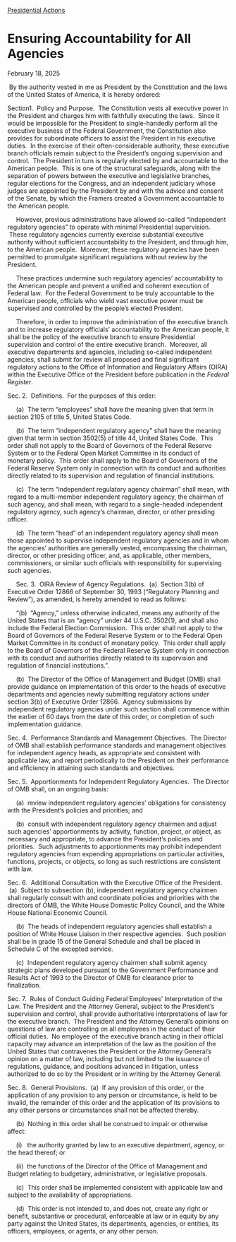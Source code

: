[Presidential Actions](https://www.whitehouse.gov/presidential-actions/)

# 					Ensuring Accountability for All Agencies				

February 18, 2025

 By the authority vested in me as President by the Constitution and the laws of the United States of America, it is hereby ordered:  

Section1.  Policy and Purpose.  The Constitution vests all executive power in the President and charges him with faithfully executing the laws.  Since it would be impossible for the President to single-handedly perform all the executive business of the Federal Government, the Constitution also provides for subordinate officers to assist the President in his executive duties.  In the exercise of their often-considerable authority, these executive branch officials remain subject to the President’s ongoing supervision and control.  The President in turn is regularly elected by and accountable to the American people.  This is one of the structural safeguards, along with the separation of powers between the executive and legislative branches, regular elections for the Congress, and an independent judiciary whose judges are appointed by the President by and with the advice and consent of the Senate, by which the Framers created a Government accountable to the American people.   

     However, previous administrations have allowed so-called “independent regulatory agencies” to operate with minimal Presidential supervision.  These regulatory agencies currently exercise substantial executive authority without sufficient accountability to the President, and through him, to the American people.  Moreover, these regulatory agencies have been permitted to promulgate significant regulations without review by the President.  

     These practices undermine such regulatory agencies’ accountability to the American people and prevent a unified and coherent execution of Federal law.  For the Federal Government to be truly accountable to the American people, officials who wield vast executive power must be supervised and controlled by the people’s elected President.   

     Therefore, in order to improve the administration of the executive branch and to increase regulatory officials’ accountability to the American people, it shall be the policy of the executive branch to ensure Presidential supervision and control of the entire executive branch.  Moreover, all executive departments and agencies, including so-called independent agencies, shall submit for review all proposed and final significant regulatory actions to the Office of Information and Regulatory Affairs (OIRA) within the Executive Office of the President before publication in the *Federal Register*. 

Sec. 2.  Definitions.  For the purposes of this order:

     (a)  The term “employees” shall have the meaning given that term in section 2105 of title 5, United States Code.   

     (b)  The term “independent regulatory agency” shall have the meaning given that term in section 3502(5) of title 44, United States Code.  This order shall not apply to the Board of Governors of the Federal Reserve System or to the Federal Open Market Committee in its conduct of monetary policy.  This order shall apply to the Board of Governors of the Federal Reserve System only in connection with its conduct and authorities directly related to its supervision and regulation of financial institutions.  

     (c)  The term “independent regulatory agency chairman” shall mean, with regard to a multi-member independent regulatory agency, the chairman of such agency, and shall mean, with regard to a single-headed independent regulatory agency, such agency’s chairman, director, or other presiding officer.    

     (d)  The term “head” of an independent regulatory agency shall mean those appointed to supervise independent regulatory agencies and in whom the agencies’ authorities are generally vested, encompassing the chairman, director, or other presiding officer, and, as applicable, other members, commissioners, or similar such officials with responsibility for supervising such agencies.   

     Sec. 3.  OIRA Review of Agency Regulations.  (a)  Section 3(b) of Executive Order 12866 of September 30, 1993 (“Regulatory Planning and Review”), as amended, is hereby amended to read as follows:   

     “(b)  “Agency,” unless otherwise indicated, means any authority of the United States that is an “agency” under 44 U.S.C. 3502(1), and shall also include the Federal Election Commission.  This order shall not apply to the Board of Governors of the Federal Reserve System or to the Federal Open Market Committee in its conduct of monetary policy.  This order shall apply to the Board of Governors of the Federal Reserve System only in connection with its conduct and authorities directly related to its supervision and regulation of financial institutions.”.

     (b)  The Director of the Office of Management and Budget (OMB) shall provide guidance on implementation of this order to the heads of executive departments and agencies newly submitting regulatory actions under section 3(b) of Executive Order 12866.  Agency submissions by independent regulatory agencies under such section shall commence within the earlier of 60 days from the date of this order, or completion of such implementation guidance.  

Sec. 4.  Performance Standards and Management Objectives.  The Director of OMB shall establish performance standards and management objectives for independent agency heads, as appropriate and consistent with applicable law, and report periodically to the President on their performance and efficiency in attaining such standards and objectives. 

Sec. 5.  Apportionments for Independent Regulatory Agencies.  The Director of OMB shall, on an ongoing basis:   

     (a)  review independent regulatory agencies’ obligations for consistency with the President’s policies and priorities; and   

     (b)  consult with independent regulatory agency chairmen and adjust such agencies’ apportionments by activity, function, project, or object, as necessary and appropriate, to advance the President’s policies and priorities.  Such adjustments to apportionments may prohibit independent regulatory agencies from expending appropriations on particular activities, functions, projects, or objects, so long as such restrictions are consistent with law. 

Sec. 6.  Additional Consultation with the Executive Office of the President.  (a)  Subject to subsection (b), independent regulatory agency chairmen shall regularly consult with and coordinate policies and priorities with the directors of OMB, the White House Domestic Policy Council, and the White House National Economic Council.  

     (b)  The heads of independent regulatory agencies shall establish a position of White House Liaison in their respective agencies.  Such position shall be in grade 15 of the General Schedule and shall be placed in Schedule C of the excepted service.  

     (c)  Independent regulatory agency chairmen shall submit agency strategic plans developed pursuant to the Government Performance and Results Act of 1993 to the Director of OMB for clearance prior to finalization. 

Sec. 7.  Rules of Conduct Guiding Federal Employees’ Interpretation of the Law. The President and the Attorney General, subject to the President’s supervision and control, shall provide authoritative interpretations of law for the executive branch.  The President and the Attorney General’s opinions on questions of law are controlling on all employees in the conduct of their official duties.  No employee of the executive branch acting in their official capacity may advance an interpretation of the law as the position of the United States that contravenes the President or the Attorney General’s opinion on a matter of law, including but not limited to the issuance of regulations, guidance, and positions advanced in litigation, unless authorized to do so by the President or in writing by the Attorney General. 

Sec. 8.  General Provisions.  (a)  If any provision of this order, or the application of any provision to any person or circumstance, is held to be invalid, the remainder of this order and the application of its provisions to any other persons or circumstances shall not be affected thereby.  

     (b)  Nothing in this order shall be construed to impair or otherwise affect:  

     (i)   the authority granted by law to an executive department, agency, or the head thereof; or 

     (ii)  the functions of the Director of the Office of Management and Budget relating to budgetary, administrative, or legislative proposals.  

     (c)  This order shall be implemented consistent with applicable law and subject to the availability of appropriations.  

     (d)  This order is not intended to, and does not, create any right or benefit, substantive or procedural, enforceable at law or in equity by any party against the United States, its departments, agencies, or entities, its officers, employees, or agents, or any other person.
